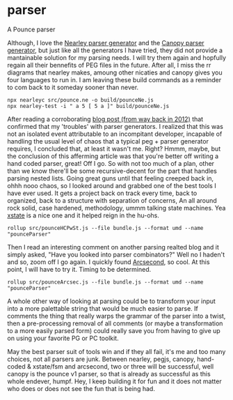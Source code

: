 # parser
A Pounce parser


Although, I love the [Nearley parser generator](https://nearley.js.org/) and the [Canopy parser generator](http://canopy.jcoglan.com/), but just like all the generators I have tried, they did not provide a mantainable solution for my parsing needs. I will try them again and hopfully regain all their bennefits of PEG files in the future. After all, I miss the rr diagrams that nearley makes, amoung other nicaties and canopy gives you four languages to run in. I am leaving these build commands as a reminder to com back to it someday sooner than never.
```
npx nearleyc src/pounce.ne -o build/pounceNe.js
npx nearley-test -i " a 5 [ 5 a ]" build/pounceNe.js
```

After reading a corroborating [blog post (from way back in 2012)](https://mortoray.com/2012/07/20/why-i-dont-use-a-parser-generator/) that confirmed that my 'troubles' with parser generators. I realized that this was not an
isolated event attributable to an incompitant developer, incapable of handling the usual level of chaos that a typical peg + parser generator requires, I concluded that, at least it wasn't me. Right? Hmmm, maybe, but the conclusion of this afferming article was that you're better off writing a hand coded parser, great! Off I go. So with not too much of a plan, other than we know there'll be some recursive-decent for the part that handles parsing nested lists. Going great guns until that feeling creeped back in, ohhh nooo chaos, so I looked around and grabbed one of the best tools I have ever used. It gets a project back on track every time, back to organized, back to a structure with separation of concerns, An all around rock solid, case hardened, methodology, ummm talking state machines. Yea [xstate](https://xstate.js.org/docs/) is a nice one and it helped reign in the hu-ohs. 

```
rollup src/pounceHCPwSt.js --file bundle.js --format umd --name "pounceParser"
```

Then I read an interesting comment on another parsing realted blog and it simply asked, "Have you looked into parser combinators?"  Well no I haden't and so, zoom off I go again. I quickly found [Arcsecond](https://github.com/francisrstokes/arcsecond), so cool. At this point, I will have to try it. Timing to be determined.
```
rollup src/pounceArcsec.js --file bundle.js --format umd --name "pounceParser"
```

A whole other way of looking at parsing could be to transform your input into a more palettable string that would be much easier to parse. If comments the thing that really warps the grammar of the parser into a twist, then a pre-processing removal of all comments (or maybe a transformation to a more easily parsed form) could really save you from having to give up on using your favorite PG or PC toolkit.



May the best parser suit of tools win and if they all fail, it's me and too many choices, not all parsers are junk. Between nearley, pegjs, canopy, hand-coded & xstate/fsm and arcsecond, two or three will be successful, well canopy is the pounce v1 parser, so that is already as successful as this whole endever, humpf. Hey, I keep building it for fun and it does not matter who does or does not see the fun that is being had. 
